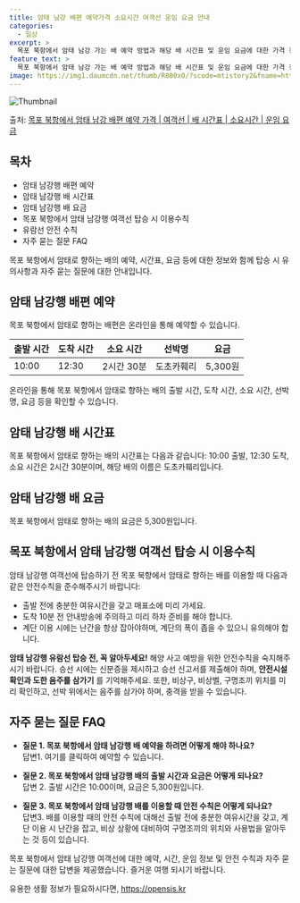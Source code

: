 ```yaml
---
title: 암태 남강 배편 예약가격 소요시간 여객선 운임 요금 안내
categories:
  - 일상
excerpt: >
  목포 북항에서 암태 남강 가는 배 예약 방법과 해당 배 시간표 및 운임 요금에 대한 가격 정보를 안내 드리겠습니다. 안전하고 재밋는 암태 남강행 여행을 위해 아래 정보 참고하시기 바랍니다. 암태 남강행 배편 예약하기 👈 클릭목포 북항에서 암태 남강행 배 시간표출발 시간도착 시간소요 시간선박명요금10:0012:302시간 30분도초카훼리5,300원암태 남강행 배편 예약하기 👈 클릭목포 북항에서 암태 남강행 여객선 탑승 시 이용수칙목포 북항에서 암태 남강행 배 출항시간을 확인하고, 충분한 여유시간을 가지고 매표소에 미리 가는 것이 중요합니다. 안전 수칙 포인트:도착 10분 전 안내방송에 주의하고 미리 하차 준비를 해야 합니다.계단 이용 시에는 난간을 항상 잡아야 하며, 계단의 폭이 좁을 수 있으니 유의해야 합..
feature_text: >
  목포 북항에서 암태 남강 가는 배 예약 방법과 해당 배 시간표 및 운임 요금에 대한 가격 정보를 안내 드리겠습니다. 안전하고 재밋는 암태 남강행 여행을 위해 아래 정보 참고하시기 바랍니다. 암태 남강행 배편 예약하기 👈 클릭목포 북항에서 암태 남강행 배 시간표출발 시간도착 시간소요 시간선박명요금10:0012:302시간 30분도초카훼리5,300원암태 남강행 배편 예약하기 👈 클릭목포 북항에서 암태 남강행 여객선 탑승 시 이용수칙목포 북항에서 암태 남강행 배 출항시간을 확인하고, 충분한 여유시간을 가지고 매표소에 미리 가는 것이 중요합니다. 안전 수칙 포인트:도착 10분 전 안내방송에 주의하고 미리 하차 준비를 해야 합니다.계단 이용 시에는 난간을 항상 잡아야 하며, 계단의 폭이 좁을 수 있으니 유의해야 합..
image: https://img1.daumcdn.net/thumb/R800x0/?scode=mtistory2&fname=https%3A%2F%2Fblog.kakaocdn.net%2Fdn%2FHtMLh%2FbtsHBORRLgv%2FfRMEPuxCupCS79LDU4hjp0%2Fimg.webp
---
```


![Thumbnail](https://img1.daumcdn.net/thumb/R800x0/?scode=mtistory2&fname=https%3A%2F%2Fblog.kakaocdn.net%2Fdn%2FHtMLh%2FbtsHBORRLgv%2FfRMEPuxCupCS79LDU4hjp0%2Fimg.webp)

<p>출처: <a href="https://opensis.kr/entry/%EB%AA%A9%ED%8F%AC-%EB%B6%81%ED%95%AD%EC%97%90%EC%84%9C-%EC%95%94%ED%83%9C-%EB%82%A8%EA%B0%95-%EB%B0%B0%ED%8E%B8-%EC%98%88%EC%95%BD-%EA%B0%80%EA%B2%A9-%EC%97%AC%EA%B0%9D%EC%84%A0-%EB%B0%B0-%EC%8B%9C%EA%B0%84%ED%91%9C-%EC%86%8C%EC%9A%94%EC%8B%9C%EA%B0%84-%EC%9A%B4%EC%9E%84-%EC%9A%94%EA%B8%88" rel="dofollow">목포 북항에서 암태 남강 배편 예약 가격 | 여객선 | 배 시간표 | 소요시간 | 운임 요금</a> </p>

## 목차

  * 암태 남강행 배편 예약
  * 암태 남강행 배 시간표
  * 암태 남강행 배 요금
  * 목포 북항에서 암태 남강행 여객선 탑승 시 이용수칙
  * 유람선 안전 수칙
  * 자주 묻는 질문 FAQ

목포 북항에서 암태로 향하는 배의 예약, 시간표, 요금 등에 대한 정보와 함께 탑승 시 유의사항과 자주 묻는 질문에 대한 안내입니다.

## 암태 남강행 배편 예약

목포 북항에서 암태로 향하는 배편은 온라인을 통해 예약할 수 있습니다.

**출발 시간** | **도착 시간** | **소요 시간** | **선박명** | **요금**  
---|---|---|---|---  
10:00 | 12:30 | 2시간 30분 | 도초카훼리 | 5,300원  
  
온라인을 통해 목포 북항에서 암태로 향하는 배의 출발 시간, 도착 시간, 소요 시간, 선박명, 요금 등을 확인할 수 있습니다.

## 암태 남강행 배 시간표

목포 북항에서 암태로 향하는 배의 시간표는 다음과 같습니다: 10:00 출발, 12:30 도착, 소요 시간은 2시간 30분이며, 해당 배의
이름은 도초카훼리입니다.

## 암태 남강행 배 요금

목포 북항에서 암태로 향하는 배의 요금은 5,300원입니다.

## 목포 북항에서 암태 남강행 여객선 탑승 시 이용수칙

암태 남강행 여객선에 탑승하기 전 목포 북항에서 암태로 향하는 배를 이용할 때 다음과 같은 안전수칙을 준수해주시기 바랍니다:

  * 출발 전에 충분한 여유시간을 갖고 매표소에 미리 가세요.
  * 도착 10분 전 안내방송에 주의하고 미리 하차 준비를 해야 합니다.
  * 계단 이용 시에는 난간을 항상 잡아야하며, 계단의 폭이 좁을 수 있으니 유의해야 합니다.

**암태 남강행 유람선 탑승 전, 꼭 알아두세요!** 해양 사고 예방을 위한 안전수칙을 숙지해주시기 바랍니다. 승선 시에는 신분증을 제시하고
승선 신고서를 제출해야 하며, **안전시설 확인과 도한 음주를 삼가기** 를 기억해주세요. 또한, 비상구, 비상벨, 구명조끼 위치를 미리
확인하고, 선박 위에서는 음주를 삼가야 하며, 충격을 받을 수 있습니다.

## 자주 묻는 질문 FAQ

  * **질문 1. 목포 북항에서 암태 남강행 배 예약을 하려면 어떻게 해야 하나요?**  
답변1. 여기를 클릭하여 예약할 수 있습니다.

  * **질문 2. 목포 북항에서 암태 남강행 배의 출발 시간과 요금은 어떻게 되나요?**  
답변 2. 출발 시간은 10:00이며, 요금은 5,300원입니다.

  * **질문 3. 목포 북항에서 암태 남강행 배를 이용할 때 안전 수칙은 어떻게 되나요?**  
답변3. 배를 이용할 때의 안전 수칙에 대해선 출발 전에 충분한 여유시간을 갖고, 계단 이용 시 난간을 잡고, 비상 상황에 대비하여
구명조끼의 위치와 사용법을 알아두는 것 등이 있습니다.

목포 북항에서 암태 남강행 여객선에 대한 예약, 시간, 운임 정보 및 안전 수칙과 자주 묻는 질문에 대한 답변을 제공했습니다. 즐거운 여행
되시기 바랍니다.

 

유용한 생활 정보가 필요하시다면, <a href="https://opensis.kr" rel="dofollow">https://opensis.kr</a>


